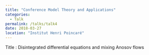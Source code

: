 ```yaml
---
title: "Conference Model Theory and Applications"
categories:
  - Talk
permalink: /talks/talk4
date: 2018-03-27
location: "Institut Henri Poincaré"
---
```


Title : Disintegrated differential equations and mixing Anosov flows
